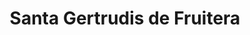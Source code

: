 ---
title: Santa Gertrudis de Fruitera
url: /santa-gertrudis-de-fruitera/
latitude: 38.998
longitude: 1.43
---